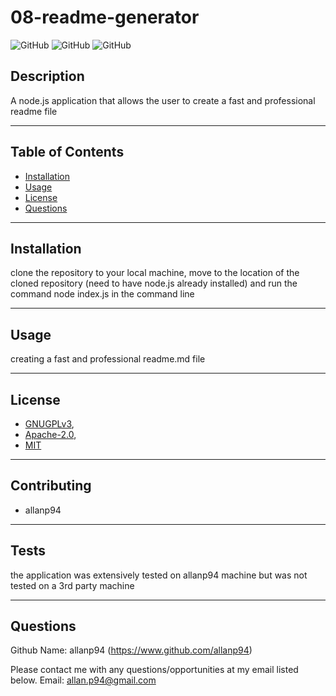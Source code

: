 
  # 08-readme-generator

  ![GitHub](https://img.shields.io/github/license/allanp94/08-readme-generator?color=green&label=GNUGPLv3) ![GitHub](https://img.shields.io/github/license/allanp94/08-readme-generator?color=green&label=Apache-2.0) ![GitHub](https://img.shields.io/github/license/allanp94/08-readme-generator?color=green&label=MIT)

  ## Description

  A node.js application that allows the user to create a fast and professional readme file

  ---

  ## Table of Contents

  * [Installation](#installation)
  * [Usage](#usage)
  * [License](#license)
  * [Questions](#questions)
  
  ---

  ## Installation

  clone the repository to your local machine, move to the location of the cloned repository (need to have node.js already installed) and run the command node index.js in the command line

  ---

  ## Usage

  creating a fast and professional readme.md file

  ---

  ## License

  
* [GNUGPLv3](https://choosealicense.com/licenses/gpl-3.0/),
* [Apache-2.0](https://choosealicense.com/licenses/apache-2.0/),
* [MIT](https://choosealicense.com/licenses/mit/)

--- 

## Contributing

  * allanp94

---

## Tests

the application was extensively tested on allanp94 machine but was not tested on a 3rd party machine

---

## Questions

Github Name: allanp94
(https://www.github.com/allanp94)

Please contact me with any questions/opportunities at my email listed below. 
Email: allan.p94@gmail.com

